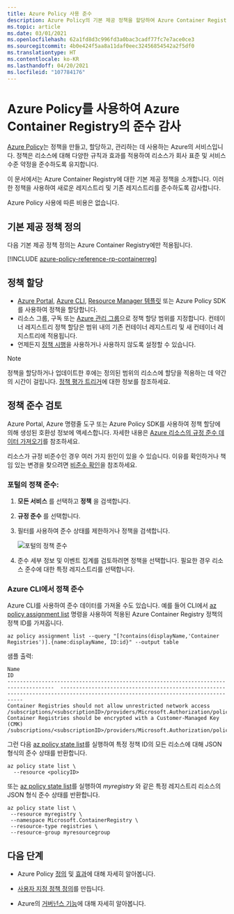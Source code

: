 ```yaml
---
title: Azure Policy 사용 준수
description: Azure Policy의 기본 제공 정책을 할당하여 Azure Container Registry의 준수 감사
ms.topic: article
ms.date: 03/01/2021
ms.openlocfilehash: 62a1fd8d3c996fd3a0bac3cadf77fc7e7ace0ce3
ms.sourcegitcommit: 4b0e424f5aa8a11daf0eec32456854542a2f5df0
ms.translationtype: HT
ms.contentlocale: ko-KR
ms.lasthandoff: 04/20/2021
ms.locfileid: "107784176"
---
```

# <a name="audit-compliance-of-azure-container-registries-using-azure-policy"></a>Azure Policy를 사용하여 Azure Container Registry의 준수 감사

[Azure Policy](../governance/policy/overview.md)는 정책을 만들고, 할당하고, 관리하는 데 사용하는 Azure의 서비스입니다. 정책은 리소스에 대해 다양한 규칙과 효과를 적용하여 리소스가 회사 표준 및 서비스 수준 약정을 준수하도록 유지합니다.

이 문서에서는 Azure Container Registry에 대한 기본 제공 정책을 소개합니다. 이러한 정책을 사용하여 새로운 레지스트리 및 기존 레지스트리를 준수하도록 감사합니다.

Azure Policy 사용에 따른 비용은 없습니다.

## <a name="built-in-policy-definitions"></a>기본 제공 정책 정의

다음 기본 제공 정책 정의는 Azure Container Registry에만 적용됩니다.

[!INCLUDE [azure-policy-reference-rp-containerreg](../../includes/policy/reference/byrp/microsoft.containerregistry.md)]

## <a name="assign-policies"></a>정책 할당

* [Azure Portal](../governance/policy/assign-policy-portal.md), [Azure CLI](../governance/policy/assign-policy-azurecli.md), [Resource Manager 템플릿](../governance/policy/assign-policy-template.md) 또는 Azure Policy SDK를 사용하여 정책을 할당합니다.
* 리소스 그룹, 구독 또는 [Azure 관리 그룹](../governance/management-groups/overview.md)으로 정책 할당 범위를 지정합니다. 컨테이너 레지스트리 정책 할당은 범위 내의 기존 컨테이너 레지스트리 및 새 컨테이너 레지스트리에 적용됩니다.
* 언제든지 [정책 시행](../governance/policy/concepts/assignment-structure.md#enforcement-mode)을 사용하거나 사용하지 않도록 설정할 수 있습니다.

> [!NOTE]
> 정책을 할당하거나 업데이트한 후에는 정의된 범위의 리소스에 할당을 적용하는 데 약간의 시간이 걸립니다. [정책 평가 트리거](../governance/policy/how-to/get-compliance-data.md#evaluation-triggers)에 대한 정보를 참조하세요.

## <a name="review-policy-compliance"></a>정책 준수 검토

Azure Portal, Azure 명령줄 도구 또는 Azure Policy SDK를 사용하여 정책 할당에 의해 생성된 호환성 정보에 액세스합니다. 자세한 내용은 [Azure 리소스의 규정 준수 데이터 가져오기](../governance/policy/how-to/get-compliance-data.md)를 참조하세요.

리소스가 규정 비준수인 경우 여러 가지 원인이 있을 수 있습니다. 이유를 확인하거나 책임 있는 변경을 찾으려면 [비준수 확인](../governance/policy/how-to/determine-non-compliance.md)을 참조하세요.

### <a name="policy-compliance-in-the-portal"></a>포털의 정책 준수:

1. **모든 서비스** 를 선택하고 **정책** 을 검색합니다.
1. **규정 준수** 를 선택합니다.
1. 필터를 사용하여 준수 상태를 제한하거나 정책을 검색합니다.

    ![포털의 정책 준수](./media/container-registry-azure-policy/azure-policy-compliance.png)
    
1. 준수 세부 정보 및 이벤트 집계를 검토하려면 정책을 선택합니다. 필요한 경우 리소스 준수에 대한 특정 레지스트리를 선택합니다.

### <a name="policy-compliance-in-the-azure-cli"></a>Azure CLI에서 정책 준수

Azure CLI를 사용하여 준수 데이터를 가져올 수도 있습니다. 예를 들어 CLI에서 [az policy assignment list](/cli/azure/policy/assignment#az_policy_assignment_list) 명령을 사용하여 적용된 Azure Container Registry 정책의 정책 ID를 가져옵니다.

```azurecli
az policy assignment list --query "[?contains(displayName,'Container Registries')].{name:displayName, ID:id}" --output table
```

샘플 출력:

```
Name                                                                                   ID
-------------------------------------------------------------------------------------  --------------------------------------------------------------------------------------------------------------------------------
Container Registries should not allow unrestricted network access           /subscriptions/<subscriptionID>/providers/Microsoft.Authorization/policyAssignments/b4faf132dc344b84ba68a441
Container Registries should be encrypted with a Customer-Managed Key (CMK)  /subscriptions/<subscriptionID>/providers/Microsoft.Authorization/policyAssignments/cce1ed4f38a147ad994ab60a
```

그런 다음 [az policy state list](/cli/azure/policy/state#az_policy_state_list)를 실행하여 특정 정책 ID의 모든 리소스에 대해 JSON 형식의 준수 상태를 반환합니다.

```azurecli
az policy state list \
  --resource <policyID>
```

또는 [az policy state list](/cli/azure/policy/state#az_policy_state_list)를 실행하여 *myregistry* 와 같은 특정 레지스트리 리소스의 JSON 형식 준수 상태를 반환합니다.

```azurecli
az policy state list \
 --resource myregistry \
 --namespace Microsoft.ContainerRegistry \
 --resource-type registries \
 --resource-group myresourcegroup
```

## <a name="next-steps"></a>다음 단계

* Azure Policy [정의](../governance/policy/concepts/definition-structure.md) 및 [효과](../governance/policy/concepts/effects.md)에 대해 자세히 알아봅니다.

* [사용자 지정 정책 정의](../governance/policy/tutorials/create-custom-policy-definition.md)를 만듭니다.

* Azure의 [거버넌스 기능](../governance/index.yml)에 대해 자세히 알아봅니다.
